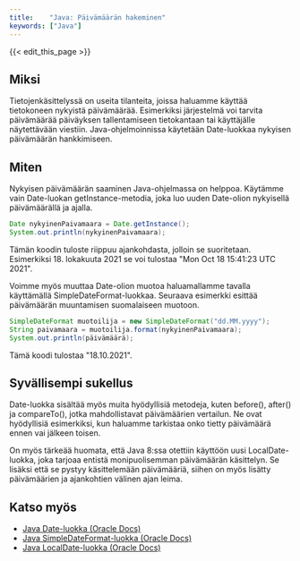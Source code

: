 ```yaml
---
title:    "Java: Päivämäärän hakeminen"
keywords: ["Java"]
---
```


{{< edit_this_page >}}

## Miksi

Tietojenkäsittelyssä on useita tilanteita, joissa haluamme käyttää tietokoneen nykyistä päivämäärää. Esimerkiksi järjestelmä voi tarvita päivämäärää päiväyksen tallentamiseen tietokantaan tai käyttäjälle näytettävään viestiin. Java-ohjelmoinnissa käytetään Date-luokkaa nykyisen päivämäärän hankkimiseen.

## Miten

Nykyisen päivämäärän saaminen Java-ohjelmassa on helppoa. Käytämme vain Date-luokan getInstance-metodia, joka luo uuden Date-olion nykyisellä päivämäärällä ja ajalla.

```Java
Date nykyinenPaivamaara = Date.getInstance();
System.out.println(nykyinenPaivamaara);
```

Tämän koodin tuloste riippuu ajankohdasta, jolloin se suoritetaan. Esimerkiksi 18. lokakuuta 2021 se voi tulostaa "Mon Oct 18 15:41:23 UTC 2021".

Voimme myös muuttaa Date-olion muotoa haluamallamme tavalla käyttämällä SimpleDateFormat-luokkaa. Seuraava esimerkki esittää päivämäärän muuntamisen suomalaiseen muotoon.

```Java
SimpleDateFormat muotoilija = new SimpleDateFormat("dd.MM.yyyy");
String paivamaara = muotoilija.format(nykyinenPaivamaara);
System.out.println(päivämäärä);
```

Tämä koodi tulostaa "18.10.2021".

## Syvällisempi sukellus

Date-luokka sisältää myös muita hyödyllisiä metodeja, kuten before(), after() ja compareTo(), jotka mahdollistavat päivämäärien vertailun. Ne ovat hyödyllisiä esimerkiksi, kun haluamme tarkistaa onko tietty päivämäärä ennen vai jälkeen toisen.

On myös tärkeää huomata, että Java 8:ssa otettiin käyttöön uusi LocalDate-luokka, joka tarjoaa entistä monipuolisemman päivämäärän käsittelyn. Se lisäksi että se pystyy käsittelemään päivämääriä, siihen on myös lisätty päivämäärien ja ajankohtien välinen ajan leima.

## Katso myös

- [Java Date-luokka (Oracle Docs)](https://docs.oracle.com/javase/8/docs/api/java/util/Date.html)
- [Java SimpleDateFormat-luokka (Oracle Docs)](https://docs.oracle.com/javase/8/docs/api/java/text/SimpleDateFormat.html)
- [Java LocalDate-luokka (Oracle Docs)](https://docs.oracle.com/javase/8/docs/api/java/time/LocalDate.html)